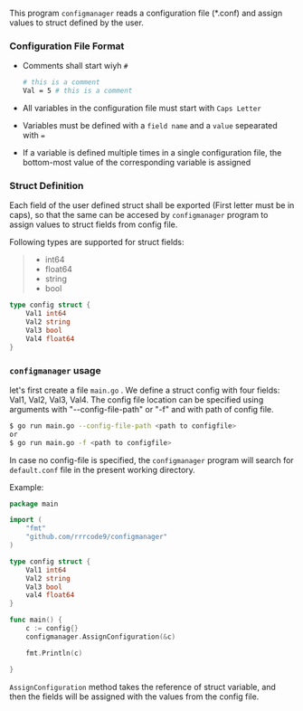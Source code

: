 This program `configmanager` reads a configuration file (*.conf) and assign values to struct defined by the user.

### Configuration File Format

- Comments shall start wiyh `#`

  ```bash
  # this is a comment
  Val = 5 # this is a comment
  ```

- All variables in the configuration file must start with `Caps Letter`

- Variables must be defined with a `field name` and a `value` sepearated with `=`

- If a variable is defined multiple times in a single configuration file, the bottom-most value of the corresponding variable is assigned

### Struct Definition

Each field of the user defined struct shall be exported (First letter must be in caps), so that the same can be accesed by `configmanager` program to assign values to struct fields from config file.

Following types are supported for struct fields:

> - int64
> - float64
> - string
> - bool 

```go
type config struct {
	Val1 int64
	Val2 string
	Val3 bool
	Val4 float64
}
```

### `configmanager` usage

let's first create a file `main.go` .  We define a struct config with four fields: Val1, Val2, Val3, Val4. The config file location can be specified using arguments with "--config-file-path" or "-f" and with path of config file.

```bash
$ go run main.go --config-file-path <path to configfile>
or
$ go run main.go -f <path to configfile>
```

In case no config-file is specified, the `configmanager` program will search for `default.conf` file in the present working directory.

Example:

```go
package main

import (
	"fmt"
	"github.com/rrrcode9/configmanager"
)

type config struct {
	Val1 int64
	Val2 string
	Val3 bool
	val4 float64
}

func main() {
	c := config{}
	configmanager.AssignConfiguration(&c)

	fmt.Println(c)

}
```

`AssignConfiguration` method takes the reference of struct variable, and then the fields will be assigned with the values from the config file.
